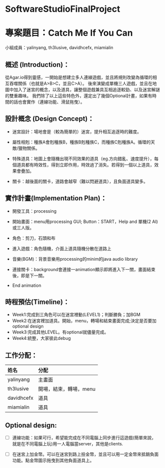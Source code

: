 # SoftwareStudioFinalProject
# 專案題目：Catch Me If You Can

小組成員：yalinyang, th3lusive, davidhcefx, miamialin

## 概述 (Introduction)：

從Agar.io得到靈感，一開始是想建立多人連線遊戲，並且將規則改變為循環的相互吞噬關係（也就是A>B>C，並且C>A）。
後來演變成單機三人遊戲，並且在地圖中加入了迷宮的概念，以及道具，讓整個遊戲兼具互相追逐較勁、以及迷宮解謎的雙重趣味。
我們除了以上這些特色外，還定出了幾個Optional計畫，如果有時間的話也會實作（連線功能、滑鼠拖曳）。

## 設計概念 (Design Concept)：

- 迷宮設計：場地會是（較為簡單的）迷宮，提升相互追逐時的難度。

- 屬性相剋：種族A會剋種族B，種族B剋種族C，而種族C剋種族A。循環的天敵/獵物關係。
	
- 特殊道具：地圖上會隨機出現不同效果的道具（eg.方向錯亂、速度提升），每個道具都有時效性，得到立即作用，時效過了消失。若得到一個以上道具，效果會疊加。
		
- 關卡：越後面的關卡，道路會越窄（難以閃避道具），且負面道具變多。

## 實作計畫(Implementation Plan)：

- 開發工具：processing

- 開始畫面：menu用processing GUI; Button：START，Help and 單機(2 AI)或三人版。

- 角色：剪刀，石頭和布

- 進入遊戲：角色隨機，介面上道具隨機分散在道路上

- 音樂(BGM)：背景音樂用processing的minim的java audio library
	
- 連接關卡：background會連接一animation顯示即將進入下一關，畫面結束後，即是下一關。
	
- End animation

## 時程預估(Timeline)：

- Week1:完成到三角色可以在迷宮裡動(LEVEL1)；判斷勝負；加BGM
- Week2:在迷宮裡加道具。開始，menu，轉場和結束畫面完成;決定是否要加optional design
- Week3:完成其他LEVEL。有optional就儘量完成。
- Week4:統整，大家彼此debug

## 工作分配：

|姓名|分配|
|:--- |:---|
|yalinyang|主畫面|
|th3lusive|開場，結束，轉場，menu|
|davidhcefx|道具|
|miamialin|道具|

## Optional design:

- [ ] 連線功能：如果可行，希望能完成在不同電腦上同步進行這遊戲(簡單來說，就是在不同電腦上玩)用一人電腦當server，其他是clients.
	
- [ ] 在迷宮上加金幣。可以在迷宮到路上撿金幣，並且可以用一定金幣來抵銷負面功能。點金幣圖示拖曳到其他負面道具上。



